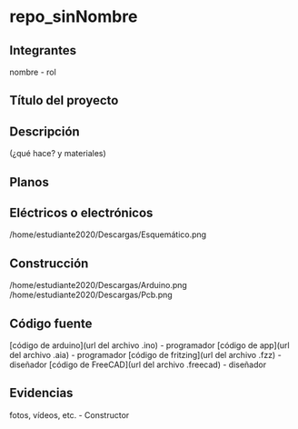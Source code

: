 # repo_sinNombre

## Integrantes
nombre - rol

## Título del proyecto

## Descripción
(¿qué hace? y materiales)

## Planos

## Eléctricos o electrónicos
/home/estudiante2020/Descargas/Esquemático.png

## Construcción
/home/estudiante2020/Descargas/Arduino.png
/home/estudiante2020/Descargas/Pcb.png

## Código fuente 
[código de arduino](url del archivo .ino) - programador
[código de app](url del archivo .aia) - programador
[código de fritzing](url del archivo .fzz) - diseñador
[código de FreeCAD](url del archivo .freecad) - diseñador

## Evidencias
fotos, vídeos, etc. - Constructor
